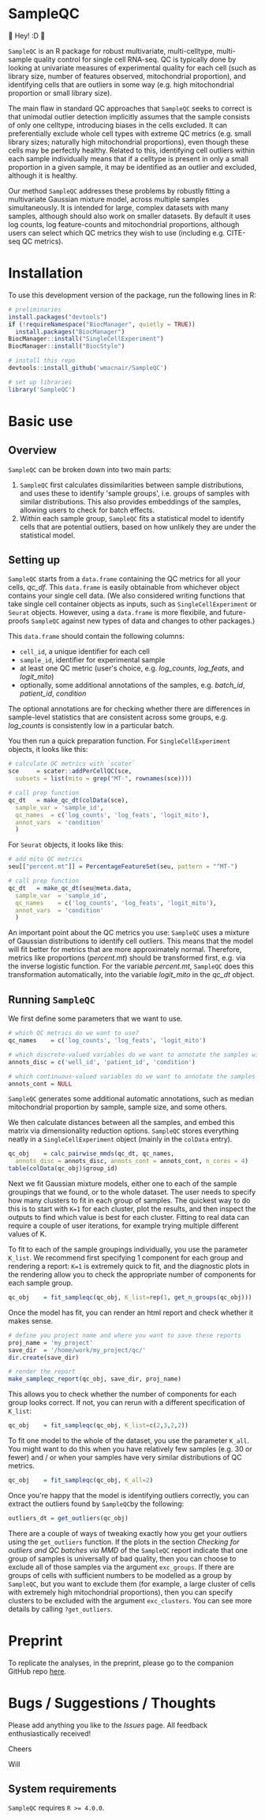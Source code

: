 # SampleQC

:wave: Hey! :D :wave:

`SampleQC` is an R package for robust multivariate, multi-celltype, multi-sample quality control for single cell RNA-seq. QC is typically done by looking at univariate measures of experimental quality for each cell (such as library size, number of features observed, mitochondrial proportion), and identifying cells that are outliers in some way (e.g. high mitochondrial proportion or small library size).

The main flaw in standard QC approaches that `SampleQC` seeks to correct is that unimodal outlier detection implicitly assumes that the sample consists of only one celltype, introducing biases in the cells excluded. It can preferentially exclude whole cell types with extreme QC metrics (e.g. small library sizes; naturally high mitochondrial proportions), even though these cells may be perfectly healthy. Related to this, identifying cell outliers within each sample individually means that if a celltype is present in only a small proportion in a given sample, it may be identified as an outlier and excluded, although it is healthy.

Our method `SampleQC` addresses these problems by robustly fitting a multivariate Gaussian mixture model, across multiple samples simultaneously. It is intended for large, complex datasets with many samples, although should also work on smaller datasets. By default it uses log counts, log feature-counts and mitochondrial proportions, although users can select which QC metrics they wish to use (including e.g. CITE-seq QC metrics).


# Installation

To use this development version of the package, run the following lines in R:
```R
# preliminaries
install.packages("devtools")
if (!requireNamespace("BiocManager", quietly = TRUE))
  install.packages("BiocManager")
BiocManager::install("SingleCellExperiment")
BiocManager::install("BiocStyle")

# install this repo
devtools::install_github('wmacnair/SampleQC')

# set up libraries
library('SampleQC')
```

# Basic use

## Overview

`SampleQC` can be broken down into two main parts:

1. `SampleQC` first calculates dissimilarities between sample distributions, and uses these to identify 'sample groups', i.e. groups of samples with similar distributions. This also provides embeddings of the samples, allowing users to check for batch effects.
2. Within each sample group, `SampleQC` fits a statistical model to identify cells that are potential outliers, based on how unlikely they are under the statistical model.

## Setting up

`SampleQC` starts from a `data.frame` containing the QC metrics for all your cells, _qc_df_. This `data.frame` is easily obtainable from whichever object contains your single cell data. (We also considered writing functions that take single cell container objects as inputs, such as `SingleCellExperiment` or `Seurat` objects. However, using a `data.frame` is more flexibile, and future-proofs `SampleQC` against new types of data and changes to other packages.) 

This `data.frame` should contain the following columns:

* `cell_id`, a unique identifier for each cell
* `sample_id`, identifier for experimental sample
* at least one QC metric (user's choice, e.g. _log_counts_, _log_feats_, and _logit_mito_)
* optionally, some additional annotations of the samples, e.g. _batch_id_, _patient_id_, _condition_

The optional annotations are for checking whether there are differences in sample-level statistics that are consistent across some groups, e.g. _log_counts_ is consistently low in a particular batch.

You then run a quick preparation function. For `SingleCellExperiment` objects, it looks like this:
```R
# calculate QC metrics with `scater`
sce     = scater::addPerCellQC(sce, 
  subsets = list(mito = grep("MT-", rownames(sce))))

# call prep function
qc_dt   = make_qc_dt(colData(sce), 
  sample_var = 'sample_id', 
  qc_names  = c('log_counts', 'log_feats', 'logit_mito'),
  annot_vars  = 'condition'
  )
```

For `Seurat` objects, it looks like this:
```R
# add mito QC metrics
seu[["percent.mt"]] = PercentageFeatureSet(seu, pattern = "^MT-")

# call prep function
qc_dt   = make_qc_dt(seu@meta.data, 
  sample_var  = 'sample_id', 
  qc_names    = c('log_counts', 'log_feats', 'logit_mito'),
  annot_vars  = 'condition'
  )
```

An important point about the QC metrics you use: `SampleQC` uses a mixture of Gaussian distributions to identify cell outliers. This means that the model will fit better for metrics that are more approximately normal. Therefore, metrics like proportions (_percent.mt_) should be transformed first, e.g. via the inverse logistic function. For the variable _percent.mt_, `SampleQC` does this transformation automatically, into the variable _logit_mito_ in the _qc_dt_ object.

## Running `SampleQC`

We first define some parameters that we want to use.

```R
# which QC metrics do we want to use?
qc_names    = c('log_counts', 'log_feats', 'logit_mito')

# which discrete-valued variables do we want to annotate the samples with?
annots_disc = c('well_id', 'patient_id', 'condition')

# which continuous-valued variables do we want to annotate the samples with?
annots_cont = NULL
```

`SampleQC` generates some additional automatic annotations, such as median mitochondrial proportion by sample, sample size, and some others.

We then calculate distances between all the samples, and embed this matrix via dimensionality reduction options. `SampleQC` stores everything neatly in a `SingleCellExperiment` object (mainly in the `colData` entry).

```R
qc_obj    = calc_pairwise_mmds(qc_dt, qc_names, 
  annots_disc = annots_disc, annots_cont = annots_cont, n_cores = 4)
table(colData(qc_obj)$group_id)
```

Next we fit Gaussian mixture models, either one to each of the sample groupings that we found, or to the whole dataset. The user needs to specify how many clusters to fit in each group of samples. The quickest way to do this is to start with `K=1` for each cluster, plot the results, and then inspect the outputs to find which value is best for each cluster. Fitting to real data can require a couple of user iterations, for example trying multiple different values of K.

To fit to each of the sample groupings individually, you use the parameter `K_list`. We recommend first specifying 1 component for each group and rendering a report: `K=1` is extremely quick to fit, and the diagnostic plots in the rendering allow you to check the appropriate number of components for each sample group.

```R
qc_obj    = fit_sampleqc(qc_obj, K_list=rep(1, get_n_groups(qc_obj)))
```

Once the model has fit, you can render an html report and check whether it makes sense. 

```R
# define you project name and where you want to save these reports
proj_name = 'my_project'
save_dir  = '/home/work/my_project/qc/'
dir.create(save_dir)

# render the report
make_sampleqc_report(qc_obj, save_dir, proj_name)
```

This allows you to check whether the number of components for each group looks correct. If not, you can rerun with a different specification of `K_list`:
```R
qc_obj    = fit_sampleqc(qc_obj, K_list=c(2,3,2,2))
```

To fit one model to the whole of the dataset, you use the parameter `K_all`. You might want to do this when you have relatively few samples (e.g. 30 or fewer) and / or when your samples have very similar distributions of QC metrics.

```R
qc_obj    = fit_sampleqc(qc_obj, K_all=2)
```

Once you're happy that the model is identifying outliers correctly, you can extract the outliers found by `SampleQC`by the following:

```R
outliers_dt = get_outliers(qc_obj)
```

There are a couple of ways of tweaking exactly how you get your outliers using the `get_outliers` function. If the plots in the section _Checking for outliers and QC batches via MMD_ of the `SampleQC` report indicate that one group of samples is universally of bad quality, then you can choose to exclude all of those samples via the argument `exc_groups`. If there are groups of cells with sufficient numbers to be modelled as a group by `SampleQC`, but you want to exclude them (for example, a large cluster of cells with extremely high mitochondrial proportions), then you can specify clusters to be excluded with the argument `exc_clusters`. You can see more details by calling `?get_outliers`.

# Preprint

To replicate the analyses, in the preprint, please go to the companion GitHub repo [here](https://github.com/wmacnair/SampleQC_paper_analyses).

#  Bugs / Suggestions / Thoughts

Please add anything you like to the _Issues_ page. All feedback enthusiastically received!

Cheers

Will




## System requirements

`SampleQC` requires `R >= 4.0.0`.

